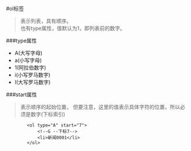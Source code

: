 #ol标签
>表示列表，具有顺序。<br/>
>也有type属性，值默认为1，即列表前的数字。


###type属性

- A(大写字母)
- a(小写字母)
- 1(阿拉伯数字)
- i(小写罗马数字)
- I(大写罗马数字)

###start属性
>表示顺序的起始位置， 但要注意，这里的值表示具体字符的位置，所以必须是数字(下标索引)


```
		<ol type="A" start="7">
			<!--G --下标7-->
			<li>新闻0001</li>
		</ol>
```
